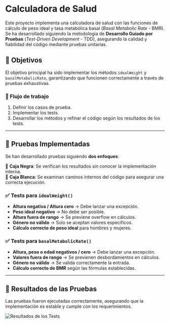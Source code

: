 # Calculadora de Salud  

Este proyecto implementa una calculadora de salud con las funciones de cálculo de peso ideal y tasa metabólica basal (*Basal Metabolic Rate* - BMR). Se ha desarrollado siguiendo la metodología de **Desarrollo Guiado por Pruebas** (*Test-Driven Development* - TDD), asegurando la calidad y fiabilidad del código mediante pruebas unitarias.

## 📌 Objetivos  
El objetivo principal ha sido implementar los métodos `idealWeight` y `basalMetabolicRate`, garantizando que funcionen correctamente a través de pruebas exhaustivas.  

### 🔹 Flujo de trabajo  
1. Definir los casos de prueba.  
2. Implementar los tests.  
3. Desarrollar los métodos y refinar el código según los resultados de los tests.  

---

## 🧪 Pruebas Implementadas  

Se han desarrollado pruebas siguiendo **dos enfoques**:  

🔹 **Caja Negra**: Se verifican los resultados sin conocer la implementación interna.  
🔹 **Caja Blanca**: Se examinan caminos internos del código para asegurar una correcta ejecución.  

### ✅ Tests para `idealWeight()`  
- **Altura negativa / Altura cero** → Debe lanzar una excepción.  
- **Peso ideal negativo** → No debe ser posible.  
- **Altura fuera de rango** → Se previene overflow en cálculos.  
- **Género no válido** → Solo se aceptan valores específicos.  
- **Cálculo correcto de peso ideal** para hombres y mujeres.  

### ✅ Tests para `basalMetabolicRate()`  
- **Altura, peso o edad negativos / cero** → Debe lanzar una excepción.  
- **Valores fuera de rango** → Se previenen desbordamientos en cálculos.  
- **Género no válido** → Se valida correctamente la entrada.  
- **Cálculo correcto de BMR** según las fórmulas establecidas.  

---

## 🔄 Resultados de las Pruebas  

Las pruebas fueron ejecutadas correctamente, asegurando que la implementación es estable y cumple con los requerimientos.  

![Resultados de los Tests](Captura/test-results.png)
